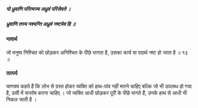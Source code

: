 ##### यो ध्रुवाणि परित्यज्य अध्रुवं परिसेवते ।
##### ध्रुवाणि तस्य नश्यन्ति अध्रुवं नष्टमेव हि ॥

#### भावार्थ

जो मनुष्य निश्चित को छोड़कर अनिश्चित के पीछे भागता है, उसका कार्य या पदार्थ नष्ट हो जाता है ॥ १३ ॥

#### तात्पर्य

चाणक्य कहते हैं कि लोभ से ग्रस्त होकर व्यक्ति को हाथ-पांव नहीं मारने चाहिए बल्कि जो भी उपलब्ध हो गया है, उसी में सन्तोष करना चाहिए । जो व्यक्ति आधी छोड़कर पूरी के पीछे भागते हैं, उनके हाथ से आधी भी निकल जाती है ।